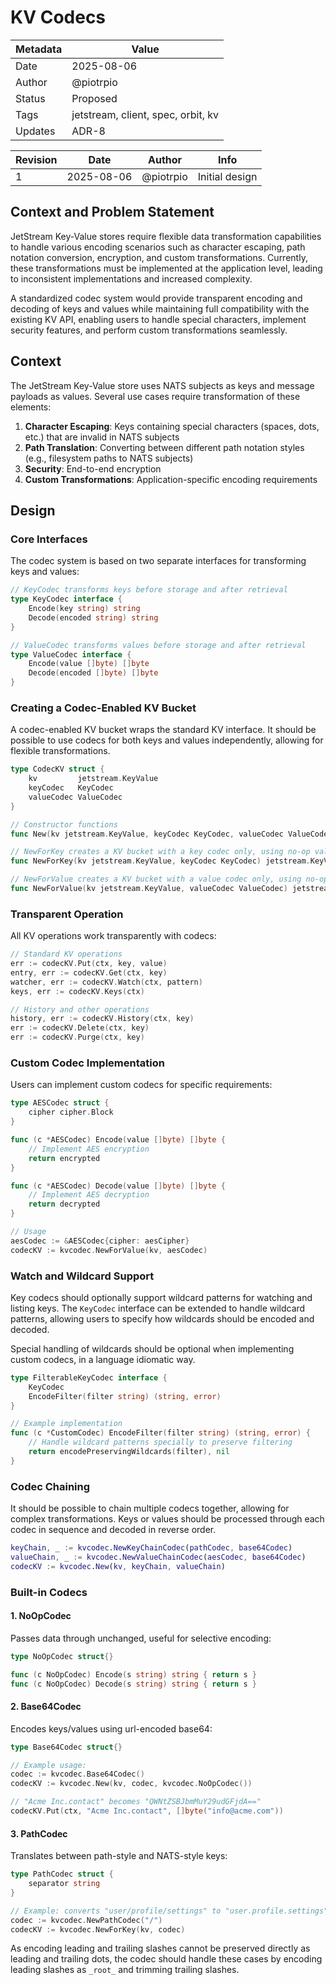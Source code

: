 # KV Codecs

| Metadata | Value                              |
|----------|------------------------------------|
| Date     | 2025-08-06                         |
| Author   | @piotrpio                          |
| Status   | Proposed                           |
| Tags     | jetstream, client, spec, orbit, kv |
| Updates  | ADR-8                              |

| Revision | Date       | Author    | Info           |
|----------|------------|-----------|----------------|
| 1        | 2025-08-06 | @piotrpio | Initial design |

## Context and Problem Statement

JetStream Key-Value stores require flexible data transformation capabilities to handle various encoding scenarios such as character escaping, path notation conversion, encryption, and custom transformations. Currently, these transformations must be implemented at the application level, leading to inconsistent implementations and increased complexity.

A standardized codec system would provide transparent encoding and decoding of keys and values while maintaining full compatibility with the existing KV API, enabling users to handle special characters, implement security features, and perform custom transformations seamlessly.

## Context

The JetStream Key-Value store uses NATS subjects as keys and message payloads as values. Several use cases require transformation of these elements:

1. **Character Escaping**: Keys containing special characters (spaces, dots, etc.) that are invalid in NATS subjects
2. **Path Translation**: Converting between different path notation styles (e.g., filesystem paths to NATS subjects)
3. **Security**: End-to-end encryption
4. **Custom Transformations**: Application-specific encoding requirements

## Design

### Core Interfaces

The codec system is based on two separate interfaces for transforming keys and values:

```go
// KeyCodec transforms keys before storage and after retrieval
type KeyCodec interface {
    Encode(key string) string
    Decode(encoded string) string
}

// ValueCodec transforms values before storage and after retrieval
type ValueCodec interface {
    Encode(value []byte) []byte
    Decode(encoded []byte) []byte
}
```

### Creating a Codec-Enabled KV Bucket

A codec-enabled KV bucket wraps the standard KV interface. It should be possible to use codecs for both keys and values independently, allowing for flexible transformations.

```go
type CodecKV struct {
    kv         jetstream.KeyValue
    keyCodec   KeyCodec
    valueCodec ValueCodec
}

// Constructor functions
func New(kv jetstream.KeyValue, keyCodec KeyCodec, valueCodec ValueCodec) jetstream.KeyValue

// NewForKey creates a KV bucket with a key codec only, using no-op value codec.
func NewForKey(kv jetstream.KeyValue, keyCodec KeyCodec) jetstream.KeyValue

// NewForValue creates a KV bucket with a value codec only, using no-op key codec.
func NewForValue(kv jetstream.KeyValue, valueCodec ValueCodec) jetstream.KeyValue
```

### Transparent Operation

All KV operations work transparently with codecs:

```go
// Standard KV operations
err := codecKV.Put(ctx, key, value)
entry, err := codecKV.Get(ctx, key)
watcher, err := codecKV.Watch(ctx, pattern)
keys, err := codecKV.Keys(ctx)

// History and other operations
history, err := codecKV.History(ctx, key)
err := codecKV.Delete(ctx, key)
err := codecKV.Purge(ctx, key)
```

### Custom Codec Implementation

Users can implement custom codecs for specific requirements:

```go
type AESCodec struct {
    cipher cipher.Block
}

func (c *AESCodec) Encode(value []byte) []byte {
    // Implement AES encryption
    return encrypted
}

func (c *AESCodec) Decode(value []byte) []byte {
    // Implement AES decryption
    return decrypted
}

// Usage
aesCodec := &AESCodec{cipher: aesCipher}
codecKV := kvcodec.NewForValue(kv, aesCodec)
```

### Watch and Wildcard Support

Key codecs should optionally support wildcard patterns for watching and listing keys. The `KeyCodec` interface can be extended to handle wildcard patterns, allowing users to specify how wildcards should be encoded and decoded.

Special handling of wildcards should be optional when implementing custom codecs, in a language idiomatic way.

```go
type FilterableKeyCodec interface {
    KeyCodec
    EncodeFilter(filter string) (string, error)
}

// Example implementation
func (c *CustomCodec) EncodeFilter(filter string) (string, error) {
    // Handle wildcard patterns specially to preserve filtering
    return encodePreservingWildcards(filter), nil
}
```

### Codec Chaining

It should be possible to chain multiple codecs together, allowing for complex transformations. Keys or values should be processed through each codec in sequence and decoded in reverse order.

```g
keyChain, _ := kvcodec.NewKeyChainCodec(pathCodec, base64Codec)
valueChain, _ := kvcodec.NewValueChainCodec(aesCodec, base64Codec)
codecKV := kvcodec.New(kv, keyChain, valueChain)
```

### Built-in Codecs

#### 1. NoOpCodec

Passes data through unchanged, useful for selective encoding:

```go
type NoOpCodec struct{}

func (c NoOpCodec) Encode(s string) string { return s }
func (c NoOpCodec) Decode(s string) string { return s }
```

#### 2. Base64Codec

Encodes keys/values using url-encoded base64:

```go
type Base64Codec struct{}

// Example usage:
codec := kvcodec.Base64Codec()
codecKV := kvcodec.New(kv, codec, kvcodec.NoOpCodec())

// "Acme Inc.contact" becomes "QWNtZSBJbmMuY29udGFjdA=="
codecKV.Put(ctx, "Acme Inc.contact", []byte("info@acme.com"))
```

#### 3. PathCodec

Translates between path-style and NATS-style keys:

```go
type PathCodec struct {
    separator string
}

// Example: converts "user/profile/settings" to "user.profile.settings"
codec := kvcodec.NewPathCodec("/")
codecKV := kvcodec.NewForKey(kv, codec)
```

As encoding leading and trailing slashes cannot be preserved directly as leading and trailing dots, the codec should handle these cases by encoding leading slashes as `_root_` and trimming trailing slashes.
